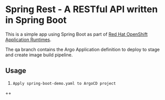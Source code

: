 # Spring Rest - A RESTful API written in Spring Boot

This is a simple app using Spring Boot as part of [Red Hat OpenShift Application Runtimes](https://middlewareblog.redhat.com/2017/05/05/red-hat-openshift-application-runtimes-and-spring-boot-details-you-want-to-know/).

The qa branch contains the Argo Application definition to deploy to stage and create image build pipeline.

## Usage

1. `Apply spring-boot-demo.yaml to ArgoCD project`


++


